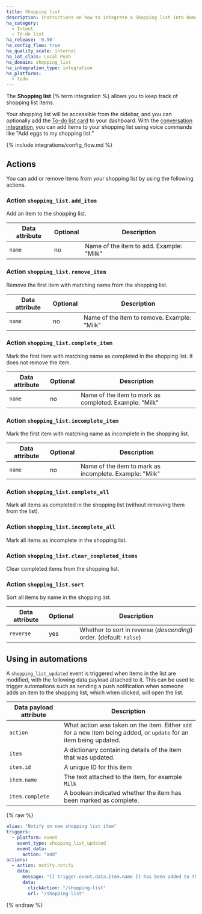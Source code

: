 ```yaml
---
title: Shopping list
description: Instructions on how to integrate a Shopping list into Home Assistant using Intent.
ha_category:
  - Intent
  - To-do list
ha_release: '0.50'
ha_config_flow: true
ha_quality_scale: internal
ha_iot_class: Local Push
ha_domain: shopping_list
ha_integration_type: integration
ha_platforms:
  - todo
---
```


The **Shopping list** {% term integration %} allows you to keep track of shopping list items.

Your shopping list will be accessible from the sidebar, and you can optionally add the [To-do list card](/dashboards/todo-list/) to your dashboard. With the [conversation integration](/integrations/conversation/), you can add items to your shopping list using voice commands like "Add eggs to my shopping list."

{% include integrations/config_flow.md %}

## Actions

You can add or remove items from your shopping list by using the following actions.

### Action `shopping_list.add_item`

Add an item to the shopping list.

| Data attribute | Optional | Description                              |
| ---------------------- | -------- | ---------------------------------------- |
| `name`                 | no       | Name of the item to add. Example: "Milk" |

### Action `shopping_list.remove_item`

Remove the first item with matching name from the shopping list.

| Data attribute | Optional | Description                                 |
| ---------------------- | -------- | ------------------------------------------- |
| `name`                 | no       | Name of the item to remove. Example: "Milk" |

### Action `shopping_list.complete_item`

Mark the first item with matching name as completed in the shopping list. It does not remove the item.

| Data attribute | Optional | Description                                            |
| ---------------------- | -------- | ------------------------------------------------------ |
| `name`                 | no       | Name of the item to mark as completed. Example: "Milk" |

### Action `shopping_list.incomplete_item`

Mark the first item with matching name as incomplete in the shopping list.

| Data attribute | Optional | Description                                             |
| ---------------------- | -------- | ------------------------------------------------------- |
| `name`                 | no       | Name of the item to mark as incomplete. Example: "Milk" |

### Action `shopping_list.complete_all`

Mark all items as completed in the shopping list (without removing them from the list).

### Action `shopping_list.incomplete_all`

Mark all items as incomplete in the shopping list.

### Action `shopping_list.clear_completed_items`

Clear completed items from the shopping list.

### Action `shopping_list.sort`

Sort all items by name in the shopping list.

| Data attribute | Optional | Description                                                         |
| ---------------------- | -------- | ------------------------------------------------------------------- |
| `reverse`              | yes      | Whether to sort in reverse (_descending_) order. (default: `False`) |

## Using in automations

A `shopping_list_updated` event is triggered when items in the list are modified, with the following data payload attached to it. This can be used to trigger automations such as sending a push notification when someone adds an item to the shopping list, which when clicked, will open the list.

| Data payload attribute | Description                                                                                                        |
| ---------------------- | ------------------------------------------------------------------------------------------------------------------ |
| `action`               | What action was taken on the item. Either `add` for a new item being added, or `update` for an item being updated. |
| `item`                 | A dictionary containing details of the item that was updated.                                                      |
| `item.id`              | A unique ID for this item                                                                                          |
| `item.name`            | The text attached to the item, for example `Milk`                                                                  |
| `item.complete`        | A boolean indicated whether the item has been marked as complete.                                                  |

{% raw %}

```yaml
alias: "Notify on new shopping list item"
triggers:
  - platform: event
    event_type: shopping_list_updated
    event_data:
      action: "add"
actions:
  - action: notify.notify
    data:
      message: "{{ trigger.event.data.item.name }} has been added to the shopping list"
      data:
        clickAction: "/shopping-list"
        url: "/shopping-list"
```

{% endraw %}
